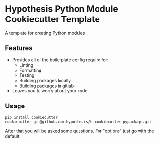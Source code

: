 Hypothesis Python Module Cookiecutter Template
==============================================

A template for creating Python modules

Features
--------

 * Provides all of the boilerplate config require for:
   * Linting
   * Formatting
   * Testing
   * Building packages locally 
   * Building packages in gitlab
 * Leaves you to worry about your code

Usage
-----

```bash
pip install cookiecutter
cookiecutter git@github.com:hypothesis/h-cookiecutter-pypackage.git
```

After that you will be asked some questions. For "options" just go with the default.